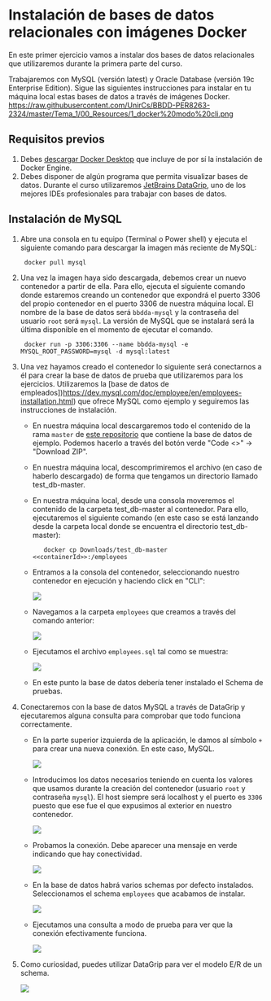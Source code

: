 Instalación de bases de datos relacionales con imágenes Docker
========================================================

En este primer ejercicio vamos a instalar dos bases de datos relacionales que utilizaremos durante la primera parte del curso.

Trabajaremos con MySQL (versión latest) y Oracle Database (versión 19c Enterprise Edition). Sigue las siguientes instrucciones para instalar en tu máquina local estas bases de datos a través de imágenes Docker.
https://raw.githubusercontent.com/UnirCs/BBDD-PER8263-2324/master/Tema_1/00_Resources/1_docker%20modo%20cli.png
<a href="https://www.unir.net/ingenieria/grado-informatica/"></a>

## Requisitos previos

1. Debes [descargar Docker Desktop](https://www.docker.com/products/docker-desktop/) que incluye de por sí la instalación de Docker Engine.
2. Debes disponer de algún programa que permita visualizar bases de datos. Durante el curso utilizaremos [JetBrains DataGrip](https://www.jetbrains.com/es-es/datagrip/), uno de los mejores IDEs profesionales para trabajar con bases de datos.

## Instalación de MySQL

1. Abre una consola en tu equipo (Terminal o Power shell) y ejecuta el siguiente comando para descargar la imagen más reciente de MySQL:

        docker pull mysql

2. Una vez la imagen haya sido descargada, debemos crear un nuevo contenedor a partir de ella. Para ello, ejecuta el siguiente comando donde estaremos creando un contenedor que expondrá el puerto 3306 del propio contenedor en el puerto 3306 de nuestra máquina local. El nombre de la base de datos será ``bbdda-mysql`` y la contraseña del usuario ``root`` será ``mysql``. La versión de MySQL que se instalará será la última disponible en el momento de ejecutar el comando.

        docker run -p 3306:3306 --name bbdda-mysql -e MYSQL_ROOT_PASSWORD=mysql -d mysql:latest

3. Una vez hayamos creado el contenedor lo siguiente será conectarnos a él para crear la base de datos de prueba que utilizaremos para los ejercicios. Utilizaremos la [base de datos de empleados])https://dev.mysql.com/doc/employee/en/employees-installation.html) que ofrece MySQL como ejemplo y seguiremos las instrucciones de instalación.

   - En nuestra máquina local descargaremos todo el contenido de la rama ``master`` de [este repositorio](https://github.com/datacharmer/test_db) que contiene la base de datos de ejemplo. Podemos hacerlo a través del botón verde "Code <>" -> "Download ZIP".
   - En nuestra máquina local, descomprimiremos el archivo (en caso de haberlo descargado) de forma que tengamos un directorio llamado test_db-master.
   - En nuestra máquina local, desde una consola moveremos el contenido de la carpeta test_db-master al contenedor. Para ello, ejecutaremos el siguiente comando (en este caso se está lanzando desde la carpeta local donde se encuentra el directorio test_db-master):

            docker cp Downloads/test_db-master <<containerId>>:/employees
     
   - Entramos a la consola del contenedor, seleccionando nuestro contenedor en ejecución y haciendo click en "CLI":
     
     <img src="https://raw.githubusercontent.com/UnirCs/BBDD-PER8263-2324/master/Tema_1/00_Resources/1_docker%20modo%20cli.png">
   - Navegamos a la carpeta ``employees`` que creamos a través del comando anterior:
     
     <img src="https://raw.githubusercontent.com/UnirCs/BBDD-PER8263-2324/master/Tema_1/00_Resources/2_docker%20entrando%20a%20carpeta.png">
   - Ejecutamos el archivo ``employees.sql`` tal como se muestra:
     
     <img src="https://raw.githubusercontent.com/UnirCs/BBDD-PER8263-2324/master/Tema_1/00_Resources/3_creando%20schema.png">
   - En este punto la base de datos debería tener instalado el Schema de pruebas.
     

5. Conectaremos con la base de datos MySQL a través de DataGrip y ejecutaremos alguna consulta para comprobar que todo funciona correctamente.

   - En la parte superior izquierda de la aplicación, le damos al símbolo ``+`` para crear una nueva conexión. En este caso, MySQL.
     
     <img src="https://raw.githubusercontent.com/UnirCs/BBDD-PER8263-2324/master/Tema_1/00_Resources/4_Seleccion%20de%20db.png">
   - Introducimos los datos necesarios teniendo en cuenta los valores que usamos durante la creación del contenedor (usuario ``root`` y contraseña ``mysql``). El host siempre será localhost y el puerto es ``3306`` puesto que ese fue el que expusimos al exterior en nuestro contenedor.
     
     <img src="https://raw.githubusercontent.com/UnirCs/BBDD-PER8263-2324/master/Tema_1/00_Resources/5_Setup%20de%20db%20mysql.png">
   - Probamos la conexión. Debe aparecer una mensaje en verde indicando que hay conectividad.
     
     <img src="https://raw.githubusercontent.com/UnirCs/BBDD-PER8263-2324/master/Tema_1/00_Resources/6_Setup%20de%20db%20mysql%20ok.png">
   - En la base de datos habrá varios schemas por defecto instalados. Seleccionamos el schema ``employees`` que acabamos de instalar.
     
     <img src="https://raw.githubusercontent.com/UnirCs/BBDD-PER8263-2324/master/Tema_1/00_Resources/7_seleccion%20de%20schema.png">
   - Ejecutamos una consulta a modo de prueba para ver que la conexión efectivamente funciona.
  
     <img src="https://raw.githubusercontent.com/UnirCs/BBDD-PER8263-2324/master/Tema_1/00_Resources/9_ejecucion%20de%20sentencia%20sql.png">

7. Como curiosidad, puedes utilizar DataGrip para ver el modelo E/R de un schema.

   <img src="https://raw.githubusercontent.com/UnirCs/BBDD-PER8263-2324/master/Tema_1/00_Resources/8_vista%20de%20diagrama.png">
